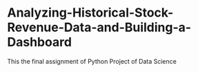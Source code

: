 # Analyzing-Historical-Stock-Revenue-Data-and-Building-a-Dashboard
This the final assignment of Python Project of Data Science
